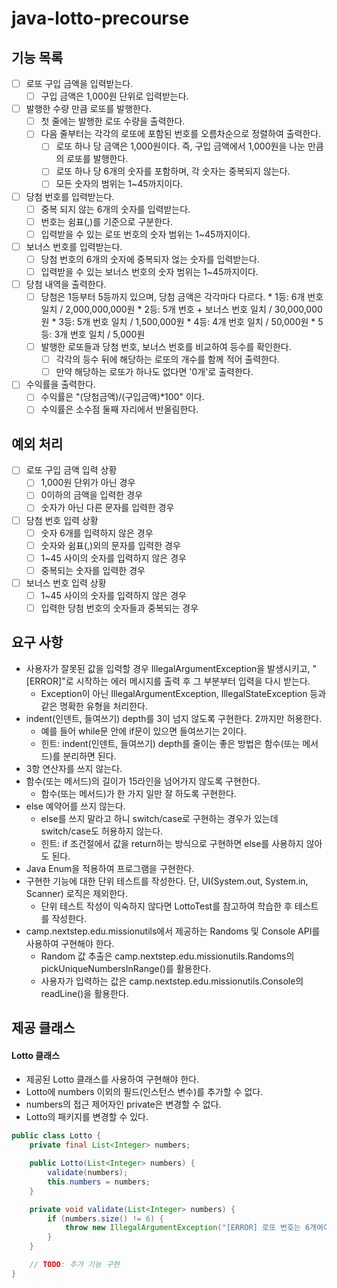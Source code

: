 # java-lotto-precourse

## 기능 목록
- [ ] 로또 구입 금액을 입력받는다.
  - [ ] 구입 금액은 1,000원 단위로 입력받는다.

- [ ] 발행한 수량 만큼 로또를 발행한다.
  - [ ] 첫 줄에는 발행한 로또 수량을 출력한다.
  - [ ] 다음 줄부터는 각각의 로또에 포함된 번호를 오름차순으로 정렬하여 출력한다.
    - [ ] 로또 하나 당 금액은 1,000원이다. 즉, 구입 금액에서 1,000원을 나눈 만큼의 로또를 발행한다.
    - [ ] 로또 하나 당 6개의 숫자를 포함하며, 각 숫자는 중복되지 않는다.
    - [ ] 모든 숫자의 범위는 1~45까지이다.

- [ ] 당첨 번호를 입력받는다.
  - [ ] 중복 되지 않는 6개의 숫자를 입력받는다.
  - [ ] 번호는 쉼표(,)를 기준으로 구분한다.
  - [ ] 입력받을 수 있는 로또 번호의 숫자 범위는 1~45까지이다.

- [ ] 보너스 번호를 입력받는다.
  - [ ] 당첨 번호의 6개의 숫자에 중복되자 얺는 숫자를 입력받는다.
  - [ ] 입력받을 수 있는 보너스 번호의 숫자 범위는 1~45까지이다.

- [ ] 당첨 내역을 출력한다.
  - [ ] 당첨은 1등부터 5등까지 있으며, 당첨 금액은 각각마다 다르다.
        * 1등: 6개 번호 일치 / 2,000,000,000원
        * 2등: 5개 번호 + 보너스 번호 일치 / 30,000,000원
        * 3등: 5개 번호 일치 / 1,500,000원
        * 4등: 4개 번호 일치 / 50,000원
        * 5등: 3개 번호 일치 / 5,000원
  - [ ] 발행한 로또들과 당첨 번호, 보너스 번호를 비교하여 등수를 확인한다.
    - [ ] 각각의 등수 뒤에 해당하는 로또의 개수를 함께 적어 출력한다.
    - [ ] 만약 해당하는 로또가 하나도 없다면 '0개'로 출력한다.
  
- [ ] 수익률을 출력한다.
  - [ ] 수익률은 "(당첨금액)/(구입금액)*100" 이다.
  - [ ] 수익률은 소수점 둘째 자리에서 반올림한다.

## 예외 처리
- [ ] 로또 구입 금액 입력 상황
  - [ ] 1,000원 단위가 아닌 경우
  - [ ] 0이하의 금액을 입력한 경우
  - [ ] 숫자가 아닌 다른 문자를 입력한 경우
        
- [ ] 당첨 번호 입력 상황
  - [ ] 숫자 6개를 입력하지 않은 경우
  - [ ] 숫자와 쉼표(,)외의 문자를 입력한 경우
  - [ ] 1~45 사이의 숫자를 입력하지 않은 경우
  - [ ] 중복되는 숫자를 입력한 경우

- [ ] 보너스 번호 입력 상황
  - [ ] 1~45 사이의 숫자를 입력하지 않은 경우
  - [ ] 입력한 당첨 번호의 숫자들과 중복되는 경우

## 요구 사항
* 사용자가 잘못된 값을 입력할 경우 IllegalArgumentException을 발생시키고, "[ERROR]"로 시작하는 에러 메시지를 출력 후 그 부분부터 입력을 다시 받는다.
  * Exception이 아닌 IllegalArgumentException, IllegalStateException 등과 같은 명확한 유형을 처리한다.
* indent(인덴트, 들여쓰기) depth를 3이 넘지 않도록 구현한다. 2까지만 허용한다.
  * 예를 들어 while문 안에 if문이 있으면 들여쓰기는 2이다.
  * 힌트: indent(인덴트, 들여쓰기) depth를 줄이는 좋은 방법은 함수(또는 메서드)를 분리하면 된다.
* 3항 연산자를 쓰지 않는다.
* 함수(또는 메서드)의 길이가 15라인을 넘어가지 않도록 구현한다.
  * 함수(또는 메서드)가 한 가지 일만 잘 하도록 구현한다.
* else 예약어를 쓰지 않는다.
  * else를 쓰지 말라고 하니 switch/case로 구현하는 경우가 있는데 switch/case도 허용하지 않는다.
  * 힌트: if 조건절에서 값을 return하는 방식으로 구현하면 else를 사용하지 않아도 된다.
* Java Enum을 적용하여 프로그램을 구현한다.
* 구현한 기능에 대한 단위 테스트를 작성한다. 단, UI(System.out, System.in, Scanner) 로직은 제외한다.
  * 단위 테스트 작성이 익숙하지 않다면 LottoTest를 참고하여 학습한 후 테스트를 작성한다.
* camp.nextstep.edu.missionutils에서 제공하는 Randoms 및 Console API를 사용하여 구현해야 한다.
  * Random 값 추출은 camp.nextstep.edu.missionutils.Randoms의 pickUniqueNumbersInRange()를 활용한다.
  * 사용자가 입력하는 값은 camp.nextstep.edu.missionutils.Console의 readLine()을 활용한다.

## 제공 클래스
#### Lotto 클래스
* 제공된 Lotto 클래스를 사용하여 구현해야 한다.
* Lotto에 numbers 이외의 필드(인스턴스 변수)를 추가할 수 없다.
* numbers의 접근 제어자인 private은 변경할 수 없다.
* Lotto의 패키지를 변경할 수 있다.
```java
public class Lotto {
    private final List<Integer> numbers;

    public Lotto(List<Integer> numbers) {
        validate(numbers);
        this.numbers = numbers;
    }

    private void validate(List<Integer> numbers) {
        if (numbers.size() != 6) {
            throw new IllegalArgumentException("[ERROR] 로또 번호는 6개여야 합니다.");
        }
    }

    // TODO: 추가 기능 구현
}
```
